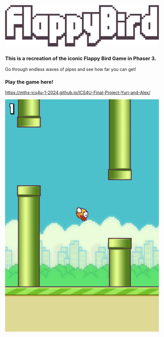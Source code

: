 # ![screenshot](flappy_logo.png)

### This is a recreation of the iconic Flappy Bird Game in Phaser 3.
Go through endless waves of pipes and see how far you can get!

### Play the game here!
https://mths-ics4u-1-2024.github.io/ICS4U-Final-Project-Yuri-and-Alex/

![screenshot](screenshot.png)
